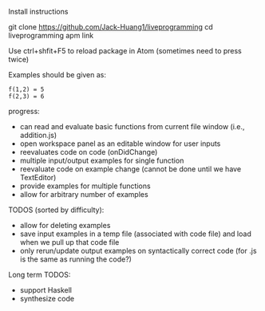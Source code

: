Install instructions

git clone https://github.com/Jack-Huang1/liveprogramming
cd liveprogramming
apm link

Use ctrl+shfit+F5 to reload package in Atom (sometimes need to press twice)

Examples should be given as:

```
f(1,2) = 5
f(2,3) = 6
```

progress:
- can read and evaluate basic functions from current file window (i.e., addition.js)
- open workspace panel as an editable window for user inputs
- reevaluates code on code (onDidChange)
- multiple input/output examples for single function
- reevaluate code on example change (cannot be done until we have TextEditor)
- provide examples for multiple functions
- allow for arbitrary number of examples

TODOS (sorted by difficulty):
- allow for deleting examples
- save input examples in a temp file (associated with code file) and load when we pull up that code file
- only rerun/update output examples on syntactically correct code (for .js is the same as running the code?)


Long term TODOS:
- support Haskell
- synthesize code
